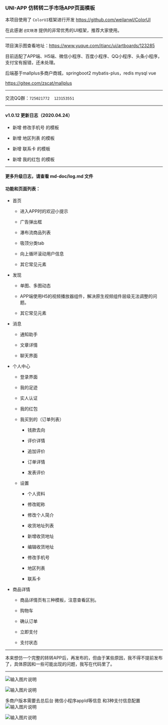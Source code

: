 ### UNI-APP 仿转转二手市场APP页面模板

本项目使用了 `ColorUI`框架进行开发 https://github.com/weilanwl/ColorUI

在此感谢 `@文晓港` 提供的非常优秀的UI框架，推荐大家使用。

****

项目演示图查看地址：https://www.yuque.com/itianc/ui/artboards/123285

目前适配了APP端、H5端、微信小程序、百度小程序、QQ小程序、头条小程序，支付宝有报错，还未处理。

后端基于mallplus多商户商城，springboot2 mybatis-plus，redis mysql vue

https://gitee.com/zscat/mallplus

****

交流QQ群：`725021772  123153551  `

****

#### v1.0.12 更新日志（2020.04.24）

- 新增 修改手机号 的模板

- 新增 地区列表 的模板

- 新增 联系卡 的模板

- 新增 我的红包 的模板

****

#### 更多升级日志，请查看 md-doc/log.md 文件

#### 功能和页面列表：

- 首页
  
  - 进入APP时的欢迎小提示
  
  - 广告弹出框
  
  - 瀑布流商品列表
  
  - 吸顶分类tab
  
  - 向上循环滚动用户信息
  
  - 其它常见元素

- 发现
  
  - 单图、多图动态
  
  - APP端使用H5的视频播放器组件，解决原生视频组件层级无法调整的问题。
  
  - 其它常见元素

- 消息
  
  - 通知助手
  
  - 文章详情
  
  - 聊天界面

- 个人中心
  
  - 登录界面 
  
  - 我的足迹
  
  - 实人认证

  - 我的红包
  
  - 我买到的（订单列表）
  
	- 钱款去向
  
	- 评价详情
  
	- 追加评价
  
	- 订单详情
  
	- 发表评价
  
  - 设置

	- 个人资料
	
	- 修改昵称
	
	- 修改个人简介

	- 收货地址列表

	- 新增收货地址

	- 编辑收货地址

	- 修改手机号
	
	- 地区列表
	
	- 联系卡

- 商品详情
  
  - 商品详情页有三种模板，注意查看区别。
  
  - 购物车
  
  - 确认订单
  
  - 立即支付
  
  - 支付状态

****

本来想仿一个完整的转转APP后，再发布的，但由于某些原因，我不得不提前发布了，具体原因和一些可能出现的问题，我写在代码里了。

****

![输入图片说明](https://images.gitee.com/uploads/images/2020/0319/100725_9f837e51_134431.png "屏幕截图.png")

![输入图片说明](https://images.gitee.com/uploads/images/2020/0319/100842_7130f521_134431.png "屏幕截图.png")

多商户版本需要去总后台 微信小程序appId等信息 和3种支付信息配置
![输入图片说明](https://images.gitee.com/uploads/images/2020/0319/101040_3b698037_134431.png "屏幕截图.png")

![输入图片说明](https://images.gitee.com/uploads/images/2020/0319/101056_894e1f47_134431.png "屏幕截图.png")
